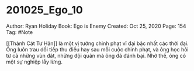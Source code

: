 # 201025_Ego_10

Author: Ryan Holiday
Book: Ego is Enemy
Created: Oct 25, 2020
Page: 154
Tag: #Note

[[Thành Cát Tư Hãn]] là một vị tướng chinh phạt vĩ đại bậc nhất các thời đại. Ông luôn trau dồi tiếp thu điều hay sau mỗi cuộc chinh phạt, và ông học hỏi từ cả những vùn đât, những đội quân mà ông đã đánh bại. Nhờ thế, ông có một sự nghiệp lẫy lừng.
